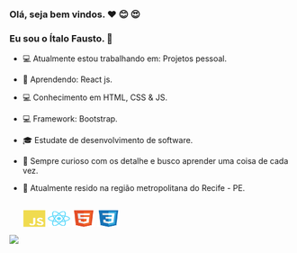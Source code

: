 ### Olá, seja bem vindos. ❤️ 😊 😍

### Eu sou o Ítalo Fausto. 🤩


- 💻 Atualmente estou trabalhando em: Projetos pessoal.
- 📖 Aprendendo: React js.
- 💻 Conhecimento em HTML, CSS & JS.
- 💻 Framework: Bootstrap.
- 🎓 Estudate de desenvolvimento de software.
- 🤔 Sempre curioso com os detalhe e busco aprender uma coisa de cada vez. 
- 📍 Atualmente resido na região metropolitana do Recife - PE. 


  
  <div style="display: inline_block"><br>
  <img align="center" alt="Italo-Js" height="30" width="40" src="https://raw.githubusercontent.com/devicons/devicon/master/icons/javascript/javascript-plain.svg">
  <img align="center" alt="Italo-React" height="30" width="40" src="https://raw.githubusercontent.com/devicons/devicon/master/icons/react/react-original.svg">
  <img align="center" alt="Italo-HTML" height="30" width="40" src="https://raw.githubusercontent.com/devicons/devicon/master/icons/html5/html5-original.svg">
  <img align="center" alt="Italo-CSS" height="30" width="40" src="https://raw.githubusercontent.com/devicons/devicon/master/icons/css3/css3-original.svg">  
</div>
  
  <div> 
   <a href="https://www.linkedin.com/in/italo-fausto-alves-dias-142041b4/" target="_blank"><img src="https://img.shields.io/badge/-LinkedIn-%230077B5?style=for-the-badge&logo=linkedin&logoColor=white" target="_blank"></a> 
  </div>
